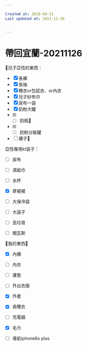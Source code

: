 ```yaml
---

Created at: 2018-09-21
Last updated at: 2021-11-26


---
```


# 帶回宜蘭-20211126


👦兒子亞恆的東西：

* [x] 長褲
* [x] 長袖
* [x] 睡衣or包屁衣、or內衣
* [x] 兒子紗布巾
* [x] 尿布一袋
* [x] 奶粉大罐
* [x] - [ ] 奶瓶🍼
* [x] - [ ] 奶粉分裝罐
* [ ] 襪子🧦

亞恆專用kt袋子：

* [ ] 尿布
* [ ] 濕紙巾
* [ ] 水杯
* [x] 厚被被

* [ ] 大保冷袋
* [ ] 大袋子
* [ ] 丟垃圾
* [ ] 關瓦斯

🥨我的東西🥨

* [x] 內褲
* [ ] 內衣
* [ ] 護墊
* [ ] 外出衣服
* [x] 外套
* [x] 長睡衣
* [ ] 充電器
* [x] 毛巾
* [ ] 導航iphone6s plus

